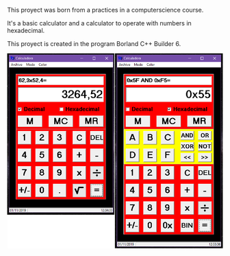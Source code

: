 This proyect was born from a practices in a computerscience course.

It's a basic calculator and a calculator to operate with numbers in hexadecimal.

This proyect is created in the program Borland C++ Builder 6.

![Screenshot](CalNorHex.PNG)
